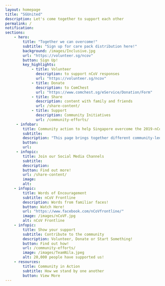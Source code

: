 ```yaml
---
layout: homepage
title: "SGUnited"
description: Let's come together to support each other
permalink: /
notification: 
sections:
    - hero:
        title: "Together we can overcome!"
        subtitle: "Sign up for care pack distribution here!"
        background: /images/Inclusive.jpg
        url: "https://volunteer.sg/ncov"
        button: Sign Up!
        key_highlights:
            - title: Volunteer
              description: to support nCoV responses
              url: "https://volunteer.sg/ncov"  
            - title: Donate
              description: to ComChest 
              url: "https://www.comchest.sg/eService/Donation/Form"                           
            - title: Share
              description: content with family and friends
              url: /share-content/            
            - title: Support
              description: Community Initiatives 
              url: /community-efforts/
     - infobar:
        title: Community action to help Singapore overcome the 2019-nCoV       
        subtitle: 
        description: "This page brings together different community-led nCoV responses. To those who have stepped forward, we salute your efforts! We hope it inspires more of us to help one another get through this challenging time. #SGUnited"
        button:
        url:
     - infopic:
        title: Join our Social Media Channels
        subtitle: 
        description: 
        button: Find out more!
        url: /share-content/
        image: 
        alt: 
    - infopic:
        title: Words of Encouragement
        subtitle: nCoV Frontline
        description: Words from familiar faces!
        button: Watch Here!
        url: "https://www.facebook.com/nCoVfrontline/"
        image: /images/nCoVF.jpg
        alt: nCoV Frontline
    - infopic:
        title: Show your support
        subtitle: Contribute to the community
        description: Volunteer, Donate or Start Something!
        button: Find out how!
        url: /community-efforts/
        image: /images/TeamNila.jpeg
        alt: 20,000 people have supported us!
    - resources:
        title: Community in Action
        subtitle: How we stand by one another
        button: View More
---
```

